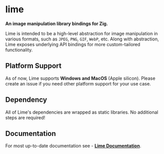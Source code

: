 # lime

**An image manipulation library bindings for Zig.**

Lime is intended to be a high-level abstraction for image manipulation in various formats, such as `JPEG`, `PNG`, `GIF`, `WebP`, etc. Along with abstraction, Lime exposes underlying API bindings for more custom-tailored functionality.

## Platform Support

As of now, Lime supports **Windows and MacOS** (Apple silicon). Please create an issue if you need other platform support for your use case.

## Dependency

All of Lime's dependencies are wrapped as static libraries. No additional steps are required!

## Documentation

For most up-to-date documentation see - [**Lime Documentation**](https://example.com).